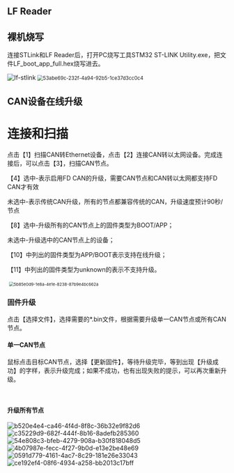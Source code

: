 ## LF Reader



## 

## 裸机烧写

连接STLink和LF Reader后，打开PC烧写工具STM32 ST-LINK Utility.exe，把文件LF_boot_app_full.hex烧写进去。

<img title="" src="file:///C:/Users/Ice.zz/Desktop/lf-stlink.jpg" alt="lf-stlink" data-align="inline" style="zoom:100%;">

<img src="file:///C:/Users/Ice.zz/Pictures/Typedown/53abe69c-232f-4a94-92b5-1ce37d3cc0c4.png" title="" alt="53abe69c-232f-4a94-92b5-1ce37d3cc0c4" style="zoom:80%;">

## CAN设备在线升级

**连接和扫描**
=============

点击【1】扫描CAN转Ethernet设备，点击【2】连接CAN转以太网设备。完成连接后，可以点击【3】，扫描CAN节点。

【4】选中-表示启用FD CAN的升级，需要CAN节点和CAN转以太网都支持FD CAN才有效

未选中-表示传统CAN升级，所有的节点都兼容传统的CAN，升级速度预计90秒/节点

【8】选中-升级所有的CAN节点上的固件类型为BOOT/APP；

未选中-升级选中的CAN节点上的设备；

【10】中列出的固件类型为APP/BOOT表示支持在线升级；

【11】中列出的固件类型为unknown的表示不支持升级。

 <img title="" src="file:///C:/Users/Ice.zz/Pictures/Typedown/5b85e0d9-1e8a-4e1e-8238-87b9e4bc662a.png" alt="5b85e0d9-1e8a-4e1e-8238-87b9e4bc662a" style="zoom:67%;">

### **固件升级**

点击【选择文件】，选择需要的*.bin文件，根据需要升级单一CAN节点或所有CAN节点。

#### **单一CAN节点**

鼠标点击目标CAN节点，选择【更新固件】，等待升级完毕，等到出现【升级成功】的字样，表示升级完成；如果不成功，也有出现失败的提示，可以再次重新升级。

 



#### **升级所有节点**

<img title="" src="file:///C:/Users/Ice.zz/Pictures/Typedown/b520e4e4-ca46-4f4d-8f8c-36b32e9f82d6.png" alt="b520e4e4-ca46-4f4d-8f8c-36b32e9f82d6" data-align="inline">

<img title="" src="file:///C:/Users/Ice.zz/Pictures/Typedown/c35229d9-682f-444f-8b16-8adefb285360.png" alt="c35229d9-682f-444f-8b16-8adefb285360" data-align="inline">

<img src="file:///C:/Users/Ice.zz/Pictures/Typedown/54e808c3-bfeb-4279-908a-b30f818048d5.png" title="" alt="54e808c3-bfeb-4279-908a-b30f818048d5" data-align="inline">

<img src="file:///C:/Users/Ice.zz/Pictures/Typedown/4b07987e-fecc-4f27-9b0d-e13e2be48e69.png" title="" alt="4b07987e-fecc-4f27-9b0d-e13e2be48e69" data-align="inline">

<img src="file:///C:/Users/Ice.zz/Pictures/Typedown/0591d779-4161-4ac7-8c29-181e26e33043.png" title="" alt="0591d779-4161-4ac7-8c29-181e26e33043" data-align="inline">

<img src="file:///C:/Users/Ice.zz/Pictures/Typedown/ce192ef4-08f6-4934-a258-bb2013c17bff.png" title="" alt="ce192ef4-08f6-4934-a258-bb2013c17bff" data-align="inline">
